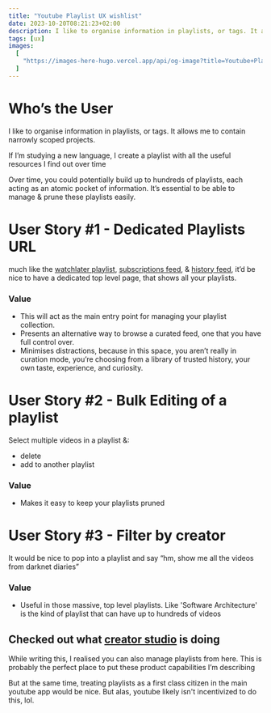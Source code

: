 ```yaml
---
title: "Youtube Playlist UX wishlist"
date: 2023-10-20T08:21:23+02:00
description: I like to organise information in playlists, or tags. It allows me to contain narrowly scoped projects.
tags: [ux]
images:
  [
    "https://images-here-hugo.vercel.app/api/og-image?title=Youtube+Playlist+Ux+Wishlist",
  ]
---
```


# Who’s the User

I like to organise information in playlists, or tags. It allows me to contain narrowly scoped projects.

If I’m studying a new language, I create a playlist with all the useful resources I find out over time

Over time, you could potentially build up to hundreds of playlists, each acting as an atomic pocket of information.
It’s essential to be able to manage & prune these playlists easily.

# User Story #1 - Dedicated **Playlists** URL

much like the [watchlater playlist](https://www.youtube.com/playlist?list=WL), [subscriptions feed](https://www.youtube.com/feed/subscriptions), & [history feed](https://www.youtube.com/feed/history), it’d be nice to have a dedicated top level page, that shows all your playlists.

### Value
- This will act as the main entry point for managing your playlist collection.
- Presents an alternative way to browse a curated feed, one that you have full control over.
- Minimises distractions, because in this space, you aren’t really in curation mode, you’re choosing from a library of trusted history, your own taste, experience, and curiosity.

# User Story #2 - Bulk Editing of a playlist

Select multiple videos in a playlist &:

- delete
- add to another playlist

### Value
- Makes it easy to keep your playlists pruned

# User Story #3 - Filter by creator

It would be nice to pop into a playlist and say “hm, show me all the videos from darknet diaries”

### Value
- Useful in those massive, top level playlists. Like 'Software Architecture' is the kind of playlist that can 
have up to hundreds of videos

## Checked out what [creator studio](https://studio.youtube.com) is doing

While writing this, I realised you can also manage playlists from here. This is probably the perfect place to put these product capabilities I’m describing

But at the same time, treating playlists as a first class citizen in the main youtube app would be nice. But alas, youtube likely isn't incentivized to do this, lol.